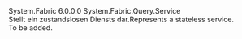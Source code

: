 <Type Name="StatelessService" FullName="System.Fabric.Query.StatelessService">
  <TypeSignature Language="C#" Value="public sealed class StatelessService : System.Fabric.Query.Service" />
  <TypeSignature Language="ILAsm" Value=".class public auto ansi sealed beforefieldinit StatelessService extends System.Fabric.Query.Service" />
  <TypeSignature Language="DocId" Value="T:System.Fabric.Query.StatelessService" />
  <TypeSignature Language="VB.NET" Value="Public NotInheritable Class StatelessService&#xA;Inherits Service" />
  <TypeSignature Language="F#" Value="type StatelessService = class&#xA;    inherit Service" />
  <AssemblyInfo>
    <AssemblyName>System.Fabric</AssemblyName>
    <AssemblyVersion>6.0.0.0</AssemblyVersion>
  </AssemblyInfo>
  <Base>
    <BaseTypeName>System.Fabric.Query.Service</BaseTypeName>
  </Base>
  <Interfaces />
  <Docs>
    <summary>
      <para><span data-ttu-id="ae18f-101">Stellt ein zustandslosen Diensts dar.</span><span class="sxs-lookup"><span data-stu-id="ae18f-101">Represents a stateless service.</span></span></para>
    </summary>
    <remarks>To be added.</remarks>
  </Docs>
  <Members />
</Type>